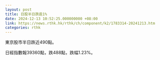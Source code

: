 ```yaml
---
layout: post
title: 日股半日跌逾1%
date: 2024-12-13 10:52:25.000000000 +08:00
link: https://news.rthk.hk/rthk/ch/component/k2/1783314-20241213.htm
categories: rthk
---
```


東京股市半日跌近490點。

日經指數報39360點，跌488點，跌幅1.23%。
